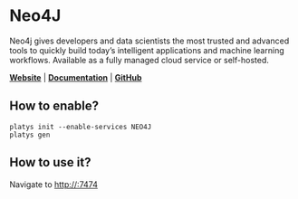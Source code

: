 # Neo4J

Neo4j gives developers and data scientists the most trusted and advanced tools to quickly build today’s intelligent applications and machine learning workflows. Available as a fully managed cloud service or self-hosted. 

**[Website](https://neo4j.com/)** | **[Documentation](https://neo4j.com/docs/)** | **[GitHub](https://github.com/neo4j/neo4j)**

## How to enable?

```
platys init --enable-services NEO4J
platys gen
```

## How to use it?

Navigate to <http://:7474>